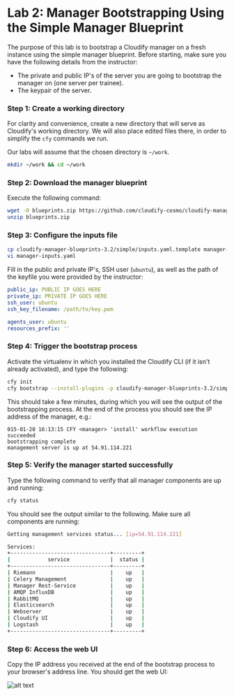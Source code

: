 # Lab 2: Manager Bootstrapping Using the Simple Manager Blueprint

The purpose of this lab is to bootstrap a Cloudify manager on a fresh instance using the simple manager blueprint.
Before starting, make sure you have the following details from the instructor:

* The private and public IP's of the server you are going to bootstrap the manager on (one server per trainee).
* The keypair of the server.

### Step 1: Create a working directory

For clarity and convenience, create a new directory that will serve as Cloudify's working directory. We will also place edited files there, in order to simplify the `cfy` commands we run.

Our labs will assume that the chosen directory is `~/work`.

```bash
mkdir ~/work && cd ~/work
```

### Step 2: Download the manager blueprint

Execute the following command:

```bash
wget -O blueprints.zip https://github.com/cloudify-cosmo/cloudify-manager-blueprints/archive/3.2.zip
unzip blueprints.zip
```

### Step 3: Configure the inputs file

```bash
cp cloudify-manager-blueprints-3.2/simple/inputs.yaml.template manager-inputs.yaml
vi manager-inputs.yaml
```

Fill in the public and private IP's, SSH user (`ubuntu`), as well as the path of the keyfile you were provided by the instructor:

```yaml
public_ip: PUBLIC IP GOES HERE
private_ip: PRIVATE IP GOES HERE
ssh_user: ubuntu
ssh_key_filename: /path/to/key.pem

agents_user: ubuntu
resources_prefix: ''
```

### Step 4: Trigger the bootstrap process

Activate the virtualenv in which you installed the Cloudify CLI (if it isn't already activated), and type the following:

```bash
cfy init
cfy bootstrap --install-plugins -p cloudify-manager-blueprints-3.2/simple/simple.yaml -i manager-inputs.yaml
```

This should take a few minutes, during which you will see the output of the bootstrapping process. At the end of the process you should see the IP address of the manager, e.g.:

```
015-01-20 16:13:15 CFY <manager> 'install' workflow execution succeeded
bootstrapping complete
management server is up at 54.91.114.221
```

### Step 5: Verify the manager started successfully

Type the following command to verify that all manager components are up and running:

```bash
cfy status
```

You should see the output similar to the following. Make sure all components are running:

```bash
Getting management services status... [ip=54.91.114.221]

Services:
+--------------------------------+---------+
|            service             |  status |
+--------------------------------+---------+
| Riemann                        |    up   |
| Celery Management              |    up   |
| Manager Rest-Service           |    up   |
| AMQP InfluxDB                  |    up   |
| RabbitMQ                       |    up   |
| Elasticsearch                  |    up   |
| Webserver                      |    up   |
| Cloudify UI                    |    up   |
| Logstash                       |    up   |
+--------------------------------+---------+
```

### Step 6: Access the web UI

Copy the IP address you received at the end of the bootstrap process to your browser's address line. You should get the web UI:

![alt text](https://raw.githubusercontent.com/cloudify-cosmo/cloudify-training-labs/master/lab2/cfy32.png "Cloudify 3.2 Web UI")